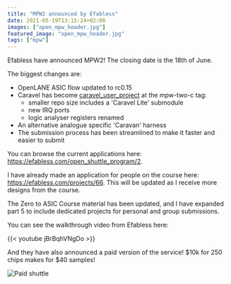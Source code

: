 ```yaml
---
title: "MPW2 announced by Efabless"
date: 2021-05-19T13:15:24+02:00
images: ["open_mpw_header.jpg"]
featured_image: "open_mpw_header.jpg"
tags: ["mpw"]
---
```


Efabless have announced MPW2! The closing date is the 18th of June.

The biggest changes are:

* OpenLANE ASIC flow updated to rc0.15
* Caravel has become [caravel_user_project](https://github.com/efabless/caravel_user_project) at the mpw-two-c tag:
    * smaller repo size includes a 'Caravel Lite' submodule
    * new IRQ ports
    * logic analyser registers renamed
* An alternative analogue specific 'Caravan' harness
* The submission process has been streamlined to make it faster and easier to submit

You can browse the current applications here: https://efabless.com/open_shuttle_program/2.

I have already made an application for people on the course here: https://efabless.com/projects/66. This will be updated as I receive
more designs from the course.

The Zero to ASIC Course material has been updated, and I have expanded part 5 to include dedicated projects for personal and group submissions.

You can see the walkthrough video from Efabless here:

{{< youtube jBrBqhVNgDo >}}

And they have also announced a paid version of the service! $10k for 250 chips makes for $40 samples!

![Paid shuttle](/efabless_paid_shuttle.jpg) 
